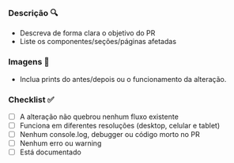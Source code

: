 ###  Descrição 🔍
* Descreva de forma clara o objetivo do PR
* Liste os componentes/seções/páginas afetadas
###  Imagens 📸
* Inclua prints do antes/depois ou o funcionamento da alteração.
###  Checklist ✅
* [ ] A alteração não quebrou nenhum fluxo existente
* [ ] Funciona em diferentes resoluções (desktop, celular e tablet)
* [ ] Nenhum console.log, debugger ou código morto no PR
* [ ] Nenhum erro ou warning
* [ ] Está documentado
